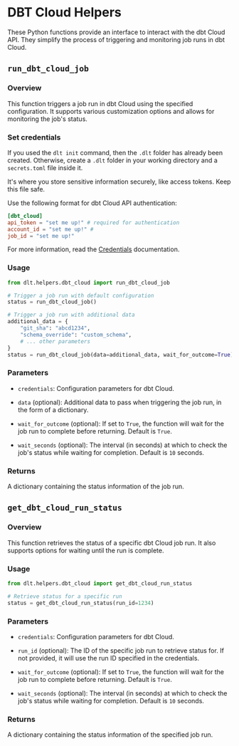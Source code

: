# DBT Cloud Helpers

These Python functions provide an interface to interact with the dbt Cloud API. They simplify the process of triggering and monitoring job runs in dbt Cloud.

## `run_dbt_cloud_job`

### Overview

This function triggers a job run in dbt Cloud using the specified configuration. It supports various customization options and allows for monitoring the job's status.

### Set credentials

If you used the `dlt init` command, then the `.dlt` folder has already been created.
Otherwise, create a `.dlt` folder in your working directory and a `secrets.toml` file inside it.

It's where you store sensitive information securely, like access tokens. Keep this file safe.

Use the following format for dbt Cloud API authentication:

```toml
[dbt_cloud]
api_token = "set me up!" # required for authentication
account_id = "set me up!" #
job_id = "set me up!"
```

For more information, read the [Credentials](https://dlthub.com/docs/general-usage/credentials) documentation.

### Usage

```python
from dlt.helpers.dbt_cloud import run_dbt_cloud_job

# Trigger a job run with default configuration
status = run_dbt_cloud_job()

# Trigger a job run with additional data
additional_data = {
    "git_sha": "abcd1234",
    "schema_override": "custom_schema",
    # ... other parameters
}
status = run_dbt_cloud_job(data=additional_data, wait_for_outcome=True)
```

### Parameters

- `credentials`: Configuration parameters for dbt Cloud.

- `data` (optional): Additional data to pass when triggering the job run, in the form of a dictionary.

- `wait_for_outcome` (optional): If set to `True`, the function will wait for the job run to complete before returning. Default is `True`.

- `wait_seconds` (optional): The interval (in seconds) at which to check the job's status while waiting for completion. Default is `10` seconds.

### Returns

A dictionary containing the status information of the job run.

## `get_dbt_cloud_run_status`

### Overview

This function retrieves the status of a specific dbt Cloud job run. It also supports options for waiting until the run is complete.

### Usage

```python
from dlt.helpers.dbt_cloud import get_dbt_cloud_run_status

# Retrieve status for a specific run
status = get_dbt_cloud_run_status(run_id=1234)
```

### Parameters

- `credentials`: Configuration parameters for dbt Cloud.

- `run_id` (optional): The ID of the specific job run to retrieve status for. If not provided, it will use the run ID specified in the credentials.

- `wait_for_outcome` (optional): If set to `True`, the function will wait for the job run to complete before returning. Default is `True`.

- `wait_seconds` (optional): The interval (in seconds) at which to check the job's status while waiting for completion. Default is `10` seconds.

### Returns

A dictionary containing the status information of the specified job run.

